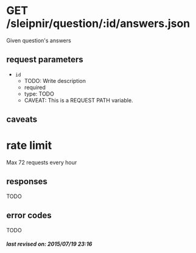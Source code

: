 # GET /sleipnir/question/:id/answers.json

Given question's answers

## request parameters

- `id`
  - TODO: Write description
  - required
  - type: TODO
  - CAVEAT: This is a REQUEST PATH variable.

## caveats

# rate limit

Max 72 requests every hour

## responses

TODO

## error codes

TODO

##### last revised on: 2015/07/19 23:16
